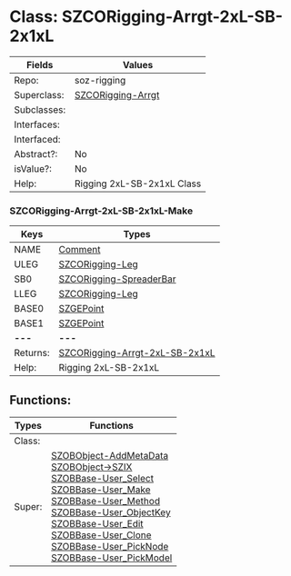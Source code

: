 
# Class:	SZCORigging-Arrgt-2xL-SB-2x1xL

| Fields | Values |
| --------- | --------- |
| Repo: | soz-rigging |
| Superclass: | [SZCORigging-Arrgt](SZCORigging-Arrgt.html) |
| Subclasses: |  |
| Interfaces: |  |
| Interfaced: |  |
| Abstract?: | No |
| isValue?: | No |
| Help: | Rigging 2xL-SB-2x1xL Class |

### SZCORigging-Arrgt-2xL-SB-2x1xL-Make

| Keys | Types |
| --------- | --------- |
| NAME | [Comment](Comment.html) |
| ULEG | [SZCORigging-Leg](SZCORigging-Leg.html) |
| SB0 | [SZCORigging-SpreaderBar](SZCORigging-SpreaderBar.html) |
| LLEG | [SZCORigging-Leg](SZCORigging-Leg.html) |
| BASE0 | [SZGEPoint](SZGEPoint.html) |
| BASE1 | [SZGEPoint](SZGEPoint.html) |
| **---** | **---** |
| Returns: | [SZCORigging-Arrgt-2xL-SB-2x1xL](SZCORigging-Arrgt-2xL-SB-2x1xL.html) |
| Help: | Rigging 2xL-SB-2x1xL |


## Functions:

| Types | Functions |
| --------- | --------- |
| Class: |  |
| Super: | [SZOBObject-AddMetaData](SZOBObject.html) <br> [SZOBObject->SZIX](SZOBObject.html) <br> [SZOBBase-User_Select](SZOBBase.html) <br> [SZOBBase-User_Make](SZOBBase.html) <br> [SZOBBase-User_Method](SZOBBase.html) <br> [SZOBBase-User_ObjectKey](SZOBBase.html) <br> [SZOBBase-User_Edit](SZOBBase.html) <br> [SZOBBase-User_Clone](SZOBBase.html) <br> [SZOBBase-User_PickNode](SZOBBase.html) <br> [SZOBBase-User_PickModel](SZOBBase.html) |


